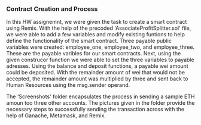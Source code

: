 ### Contract Creation and Process
In this HW assignemnt, we were given the task to create a smart contract using Remix. With the help of the precoded 'AssociateProfitSplitter.sol' file, we were able to add a few variables and modify existing funtions to help define the functionality of the smart contract. Three payable public variables were created: employee_one, employee_two, and employee_three. These are the payable varibles for our smart contracts. Next, using the given construcor function we were able to set the three variables to payable adresses. Using the balance and deposit functions, a payable wei amount could be deposited. With the remainder amount of wei that would not be accepted, the remainder amount was multiplied by three and sent back to Human Resources using the msg.sender operand. 

The 'Screenshots' folder encapsulates the process in sending a sample ETH amoun too three other accounts. The pictures given in the folder provide the necessary steps to successfully sending the transaction across with the help of Ganache, Metamask, and Remix. 